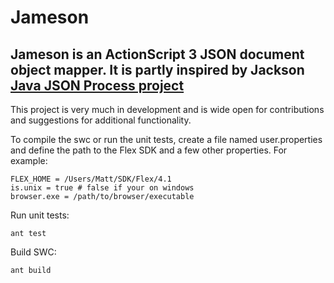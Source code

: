 # Jameson

## Jameson is an ActionScript 3 JSON document object mapper. It is partly inspired by Jackson [Java JSON Process project](http://jackson.codehaus.org/)

This project is very much in development and is wide open for contributions and suggestions for additional functionality. 

To compile the swc or run the unit tests, create a file named user.properties and define the path to the Flex SDK and a few other properties. For example:

    FLEX_HOME = /Users/Matt/SDK/Flex/4.1
    is.unix = true # false if your on windows
    browser.exe = /path/to/browser/executable

Run unit tests:

    ant test

Build SWC:

    ant build

